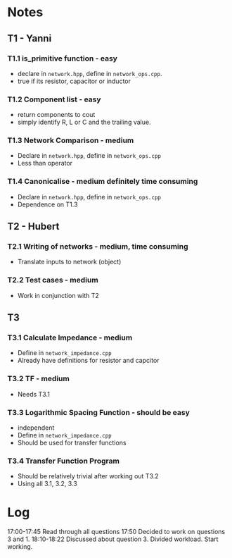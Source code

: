 Notes
=====


T1 - Yanni
----------

### T1.1 is_primitive function - easy
- declare in `network.hpp`, define in `network_ops.cpp`.
- true if its resistor, capacitor or inductor

### T1.2 Component list - easy
- return components to cout
- simply identify R, L or C and the trailing value.

### T1.3  Network Comparison - medium
- Declare in `network.hpp`, define in `network_ops.cpp`
- Less than operator

### T1.4 Canonicalise - medium definitely time consuming
- Declare in `network.hpp`, define in `network_ops.cpp`
- Dependence on T1.3


T2 - Hubert
-----------

### T2.1 Writing of networks - medium, time consuming
- Translate inputs to network (object)

### T2.2 Test cases - medium
- Work in conjunction with T2

T3
--

### T3.1 Calculate Impedance - medium
- Define in `network_impedance.cpp`
- Already have definitions for resistor and capcitor

### T3.2 TF - medium
- Needs T3.1

### T3.3 Logarithmic Spacing Function - should be easy
- independent
- Define in `network_impedance.cpp`
- Should be used for transfer functions

### T3.4 Transfer Function Program
- Should be relatively trivial after working out T3.2
- Using all 3.1, 3.2, 3.3


Log
===

17:00-17:45 Read through all questions
17:50 Decided to work on questions 3 and 1.
18:10-18:22 Discussed about question 3. Divided workload. Start working.
